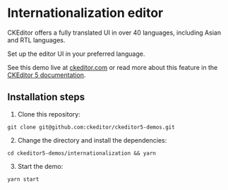 # Internationalization editor

CKEditor offers a fully translated UI in over 40 languages, including Asian and RTL languages.

Set up the editor UI in your preferred language.

See this demo live at [ckeditor.com](http://ckeditor.com/ckeditor-5/demo/internationalization-editor/) or read more about this feature in the [CKEditor 5 documentation](https://ckeditor.com/docs/ckeditor5/latest/features/ui-language.html).

## Installation steps

1. Clone this repository:

```shell
git clone git@github.com:ckeditor/ckeditor5-demos.git
```

2. Change the directory and install the dependencies:

```shell
cd ckeditor5-demos/internationalization && yarn
```

3. Start the demo:

```shell
yarn start
```
